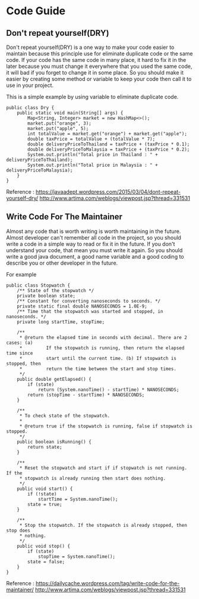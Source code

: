 # Code Guide

## Don't repeat yourself(DRY)

Don't repeat yourself(DRY) is a one way to make your code easier to maintain because
this principle use for eliminate duplicate code or the same code. If your code has
the same code in many place, it hard to fix it in the later because you must change
it everywhere that you used the same code, it will bad if you forget to change it in
some place. So you should make it easier by creating some method or variable to keep
your code then call it to use in your project.

This is a simple example by using variable to eliminate duplicate code.
```
public class Dry {
	public static void main(String[] args) {
		Map<String, Integer> market = new HashMap<>();
		market.put("orange", 3);
		market.put("apple", 5);
		int totalValue = market.get("orange") + market.get("apple");
		double taxPrice = totalValue + (totalValue * 7);
		double deliveryPriceToThailand = taxPrice + (taxPrice * 0.1);
		double deliveryPriceToMalaysia = taxPrice + (taxPrice * 0.2);
		System.out.println("Total price in Thailand : " + deliveryPriceToThailand);
		System.out.println("Total price in Malaysia : " + deliveryPriceToMalaysia);
	}
}
```

Reference : https://javaadept.wordpress.com/2015/03/04/dont-repeat-yourself-dry/
            http://www.artima.com/weblogs/viewpost.jsp?thread=331531

## Write Code For The Maintainer

Almost any code that is worth writing is worth maintaining in the future. Almost
developer can't remember all code in the project, so you should write a code in a simple way
to read or fix it in the future. If you don't understand your code, that mean you must write
it again. So you should write a good java document, a good name variable and a good coding to
describe you or other developer in the future.

For example
```
public class Stopwatch {
	/** State of the stopwatch */
	private boolean state;
	/** Constant for converting nanoseconds to seconds. */
	private static final double NANOSECONDS = 1.0E-9;
	/** Time that the stopwatch was started and stopped, in nanoseconds. */
	private long startTime, stopTime;

	/**
	 * @return the elapsed time in seconds with decimal. There are 2 cases: (a)
	 *         If the stopwatch is running, then return the elapsed time since
	 *         start until the current time. (b) If stopwatch is stopped, then
	 *         return the time between the start and stop times.
	 */
	public double getElapsed() {
		if (state)
			return (System.nanoTime() - startTime) * NANOSECONDS;
		return (stopTime - startTime) * NANOSECONDS;
	}

	/**
	 * To check state of the stopwatch.
	 *
	 * @return true if the stopwatch is running, false if stopwatch is stopped.
	 */
	public boolean isRunning() {
		return state;
	}

	/**
	 * Reset the stopwatch and start if if stopwatch is not running. If the
	 * stopwatch is already running then start does nothing.
	 */
	public void start() {
		if (!state)
			startTime = System.nanoTime();
		state = true;
	}

	/**
	 * Stop the stopwatch. If the stopwatch is already stopped, then stop does
	 * nothing.
	 */
	public void stop() {
		if (state)
			stopTime = System.nanoTime();
		state = false;
	}
}
```

Reference : https://dailycache.wordpress.com/tag/write-code-for-the-maintainer/
            http://www.artima.com/weblogs/viewpost.jsp?thread=331531
